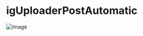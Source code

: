 # igUploaderPostAutomatic

![image](https://github.com/codermert/igUploaderPostAutomatic/assets/53333294/7fc68512-3956-4d26-91e6-d10c83592ea2)
